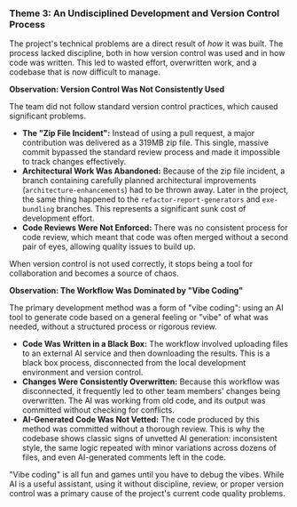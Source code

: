 ### **Theme 3: An Undisciplined Development and Version Control Process**

The project's technical problems are a direct result of *how* it was built. The process lacked discipline, both in how version control was used and in how code was written. This led to wasted effort, overwritten work, and a codebase that is now difficult to manage.

**Observation: Version Control Was Not Consistently Used**

The team did not follow standard version control practices, which caused significant problems.
*   **The "Zip File Incident":** Instead of using a pull request, a major contribution was delivered as a 319MB zip file. This single, massive commit bypassed the standard review process and made it impossible to track changes effectively.
*   **Architectural Work Was Abandoned:** Because of the zip file incident, a branch containing carefully planned architectural improvements (`architecture-enhancements`) had to be thrown away. Later in the project, the same thing happened to the `refactor-report-generators` and `exe-bundling` branches. This represents a significant sunk cost of development effort.
*   **Code Reviews Were Not Enforced:** There was no consistent process for code review, which meant that code was often merged without a second pair of eyes, allowing quality issues to build up.

When version control is not used correctly, it stops being a tool for collaboration and becomes a source of chaos.

**Observation: The Workflow Was Dominated by "Vibe Coding"**

The primary development method was a form of "vibe coding": using an AI tool to generate code based on a general feeling or "vibe" of what was needed, without a structured process or rigorous review.
*   **Code Was Written in a Black Box:** The workflow involved uploading files to an external AI service and then downloading the results. This is a black box process, disconnected from the local development environment and version control.
*   **Changes Were Consistently Overwritten:** Because this workflow was disconnected, it frequently led to other team members' changes being overwritten. The AI was working from old code, and its output was committed without checking for conflicts.
*   **AI-Generated Code Was Not Vetted:** The code produced by this method was committed without a thorough review. This is why the codebase shows classic signs of unvetted AI generation: inconsistent style, the same logic repeated with minor variations across dozens of files, and even AI-generated comments left in the code.

"Vibe coding" is all fun and games until you have to debug the vibes. While AI is a useful assistant, using it without discipline, review, or proper version control was a primary cause of the project's current code quality problems.